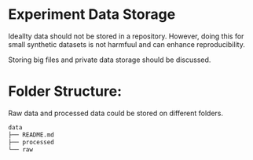 # Experiment Data Storage
Ideallty data should not be stored in a repository. However, doing this for small synthetic datasets is not harmfuul and can enhance reproducibility. 

Storing big files and private data storage should be discussed.

# Folder Structure:
Raw data and processed data could be stored on different folders.
```bash
data
├── README.md
├── processed
└── raw
```
